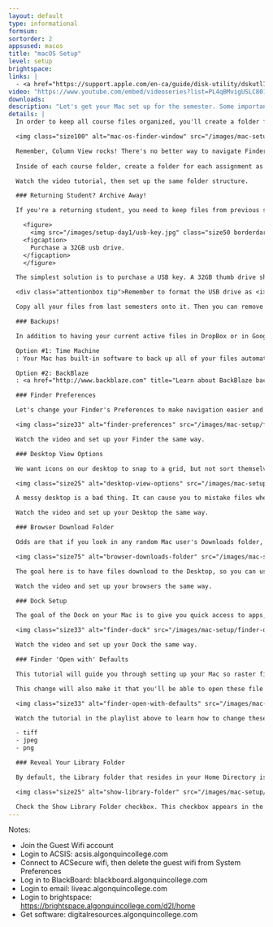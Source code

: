 ```yaml
---
layout: default
type: informational
formsum: 
sortorder: 2
appsused: macos
title: "macOS Setup"
level: setup
brightspace: 
links: |
  - <a href="https://support.apple.com/en-ca/guide/disk-utility/dskutl14079/mac" target="_blank">Apple Support Erase a Drive</a>
video: "https://www.youtube.com/embed/videoseries?list=PL4qBMvigUSLC801w73wa2lidM9d61x0aE"
downloads:
description: "Let's get your Mac set up for the semester. Some important Finder preferences need to be changed. We'll create a folder structure so that you stay organized during the semester. We'll need to ensure you have proper backups of your work. If you're a returning students, you'll need to archive past semesters' work."
details: | 
  In order to keep all course files organized, you'll create a folder for each course inside a Semester One folder. Place the Semester One folder inside of either a <a href="http://drive.google.com" title="Google Drive" target="_blank">Google Drive</a>, a <a href="http://www.dropbox.com" title="Dropbox Cloud Storage" target="_blank">Dropbox.com</a> folder. Once you're done, drag your Semester One folder to the Sidebar of a Finder window.

  <img class="size100" alt="mac-os-finder-window" src="/images/mac-setup/mac-os-finder-window.jpg">

  Remember, Column View rocks! There's no better way to navigate Finder.
 
  Inside of each course folder, create a folder for each assignment as you start that assignment. Keep files organized inside each assignment folder.

  Watch the video tutorial, then set up the same folder structure.

  ### Returning Student? Archive Away!

  If you're a returning student, you need to keep files from previous semesters. Hopefully, you kept your work organized. If not, take the time to file everything away.

    <figure>
      <img src="/images/setup-day1/usb-key.jpg" class="size50 borderdarkgrey1" alt="Photo of a USB Key">
    <figcaption>
      Purchase a 32GB usb drive.
    </figcaption>
    </figure>

  The simplest solution is to purchase a USB key. A 32GB thumb drive should suffice.

  <div class="attentionbox tip">Remember to format the USB drive as <i>macOS Extended</i> using Disk Utility. <a href="https://support.apple.com/en-ca/guide/disk-utility/dskutl14079/mac" target="_blank">Read how...</a></div>

  Copy all your files from last semesters onto it. Then you can remove them from your laptop. By the end of the semester, you should have six folders at the root of the drive -- one for each semester.

  ### Backups!

  In addition to having your current active files in DropBox or in Google Drive, it's a good idea to have the rest of your files backed up.

  Option #1: Time Machine
  : Your Mac has built-in software to back up all of your files automatically. It's called Time Machine, and <a href="https://www.imore.com/how-back-up-mac-time-machine" title="iMore: This is how Time Machine works." target="_blank">this is how it works</a>. All you need to do is purchase an external hard drive, then plug it in.  <a href="https://www.amazon.ca/s/ref=nb_sb_ss_i_8_23?url=search-alias%3Daps&field-keywords=external+hard+drive+usb+3&sprefix=external+hard+drive+usb%2Caps%2C309&crid=37SS3UFDVYL4H&rh=i%3Aaps%2Ck%3Aexternal+hard+drive+usb+3" title="External hard drive recomandations." target="_blank">These are hard drives</a> you could purchase for use with Time Machine.

  Option #2: BackBlaze
  : <a href="http://www.backblaze.com" title="Learn about BackBlaze backups." target="_blank">BackBlaze</a> is a complete cloud-based backup product for only $5 per month (or $50 per year). It backs up your whole computer online constantly.

  ### Finder Preferences

  Let's change your Finder's Preferences to make navigation easier and more convenient. We want to make sure that Finder windows help us work faster. We'll have drives show on our Desktop. Make Finder windows open in our Semester # folder so we can get right to work. Apple sets up new Macs with some really inconvenient settings. We'll get rid of those.

  <img class="size33" alt="finder-preferences" src="/images/mac-setup/finder-preferences.jpg">

  Watch the video and set up your Finder the same way.

  ### Desktop View Options

  We want icons on our desktop to snap to a grid, but not sort themselves in any way. We want icons for folders and files to be easy to find, so we can clear our Desktop easily.

  <img class="size25" alt="desktop-view-options" src="/images/mac-setup/desktop-view-options.jpg">

  A messy desktop is a bad thing. It can cause you to mistake files when submitting assignments.

  Watch the video and set up your Desktop the same way.

  ### Browser Download Folder

  Odds are that if you look in any random Mac user's Downloads folder, you'll find that it's full of unused downloaded files. Odds are, there are many duplicates too. This just burns up a pile of disk space for nothing.

  <img class="size75" alt="browser-downloads-folder" src="/images/mac-setup/browser-downloads-folder.jpg">

  The goal here is to have files download to the Desktop, so you can use them and file them right away. What we want to avoid is having a Downloads folder full of cruft. *Download, use, file away. Download, use, file away.* Say it with me. *Download, use, file away.*

  Watch the video and set up your browsers the same way.

  ### Dock Setup

  The goal of the Dock on your Mac is to give you quick access to apps, files and folders. By default, your Mac's Dock is full of icons you don't need. You'll remove un-needed items and add the Adobe Creative Cloud applications.

  <img class="size33" alt="finder-dock" src="/images/mac-setup/finder-dock.jpg">

  Watch the video and set up your Dock the same way.

  ### Finder 'Open with' Defaults

  This tutorial will guide you through setting up your Mac so raster files are opened by Photoshop by default. The Mac OS is set up to open raster files with its own Preview application. That's useless to us. We want a TIFF, JPEG, PNG and other raster file formats to open with Photoshop when we double-click their icons.

  This change will also make it that you'll be able to open these file types in Photoshop from right inside InDesign.

  <img class="size33" alt="finder-open-with-defaults" src="/images/mac-setup/finder-open-with-defaults.jpg">

  Watch the tutorial in the playlist above to learn how to change these settings. Do it for these file formats:

  - tiff
  - jpeg
  - png

  ### Reveal Your Library Folder

  By default, the Library folder that resides in your Home Directory is hidden. It contains important files like application preferences and the Fonts folder. We want to show the folder so we can access it more easily. Go to your Home Directory by typing <span class="command">Shift-⌘-H</span>. Then type <span class="command">Type ⌘-J</span>.

  <img class="size25" alt="show-library-folder" src="/images/mac-setup/show-library-folder.jpg">

  Check the Show Library Folder checkbox. This checkbox appears in the settings only when you're at the root of your Home Directory.
---
```


Notes:
* Join the Guest Wifi account
* Login to ACSIS: acsis.algonquincollege.com
* Connect to ACSecure wifi, then delete the guest wifi from System Preferences
* Log in to BlackBoard: blackboard.algonquincollege.com
* Login to email: liveac.algonquincollege.com
* Login to brightspace: https://brightspace.algonquincollege.com/d2l/home
* Get software: digitalresources.algonquincollege.com
